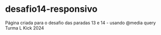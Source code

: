 # desafio14-responsivo
Página criada para o desafio das paradas 13 e 14 - usando @media query Turma L Kick 2024
